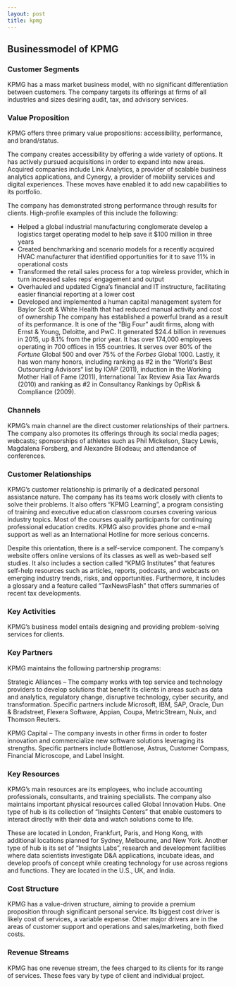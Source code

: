 ```yaml
---
layout: post
title: kpmg
---
```


Businessmodel of KPMG
----------------------

### Customer Segments

KPMG has a mass market business model, with no significant differentiation between customers. The company targets its offerings at firms of all industries and sizes desiring audit, tax, and advisory services.

### Value Proposition

KPMG offers three primary value propositions: accessibility, performance, and brand/status.

The company creates accessibility by offering a wide variety of options. It has actively pursued acquisitions in order to expand into new areas. Acquired companies include Link Analytics, a provider of scalable business analytics applications, and Cynergy, a provider of mobility services and digital experiences. These moves have enabled it to add new capabilities to its portfolio.

The company has demonstrated strong performance through results for clients. High-profile examples of this include the following:

 * Helped a global industrial manufacturing conglomerate develop a logistics target operating model to help save it $100 million in three years
* Created benchmarking and scenario models for a recently acquired HVAC manufacturer that identified opportunities for it to save 11% in operational costs
* Transformed the retail sales process for a top wireless provider, which in turn increased sales reps‘ engagement and output
* Overhauled and updated Cigna’s financial and IT instructure, facilitating easier financial reporting at a lower cost
* Developed and implemented a human capital management system for Baylor Scott & White Health that had reduced manual activity and cost of ownership
 The company has established a powerful brand as a result of its performance. It is one of the “Big Four” audit firms, along with Ernst & Young, Deloitte, and PwC. It generated $24.4 billion in revenues in 2015, up 8.1% from the prior year. It has over 174,000 employees operating in 700 offices in 155 countries. It serves over 80% of the *Fortune* Global 500 and over 75% of the *Forbes* Global 1000. Lastly, it has won many honors, including ranking as #2 in the “World's Best Outsourcing Advisors“ list by IOAP (2011), induction in the Working Mother Hall of Fame (2011), International Tax Review Asia Tax Awards (2010) and ranking as #2 in Consultancy Rankings by OpRisk & Compliance (2009).

### Channels

KPMG’s main channel are the direct customer relationships of their partners. The company also promotes its offerings through its social media pages; webcasts; sponsorships of athletes such as Phil Mickelson, Stacy Lewis, Magdalena Forsberg, and Alexandre Bilodeau; and attendance of conferences.

### Customer Relationships

KPMG’s customer relationship is primarily of a dedicated personal assistance nature. The company has its teams work closely with clients to solve their problems. It also offers “KPMG Learning”, a program consisting of training and executive education classroom courses covering various industry topics. Most of the courses qualify participants for continuing professional education credits. KPMG also provides phone and e-mail support as well as an International Hotline for more serious concerns.

Despite this orientation, there is a self-service component. The company’s website offers online versions of its classes as well as web-based self studies. It also includes a section called “KPMG Institutes” that features self-help resources such as articles, reports, podcasts, and webcasts on emerging industry trends, risks, and opportunities. Furthermore, it includes a glossary and a feature called “TaxNewsFlash” that offers summaries of recent tax developments.

### Key Activities

KPMG’s business model entails designing and providing problem-solving services for clients.

### Key Partners

KPMG maintains the following partnership programs:

Strategic Alliances – The company works with top service and technology providers to develop solutions that benefit its clients in areas such as data and analytics, regulatory change, disruptive technology, cyber security, and transformation. Specific partners include Microsoft, IBM, SAP, Oracle, Dun & Bradstreet, Flexera Software, Appian, Coupa, MetricStream, Nuix, and Thomson Reuters.

KPMG Capital – The company invests in other firms in order to foster innovation and commercialize new software solutions leveraging its strengths. Specific partners include Bottlenose, Astrus, Customer Compass, Financial Microscope, and Label Insight.

### Key Resources

KPMG’s main resources are its employees, who include accounting professionals, consultants, and training specialists. The company also maintains important physical resources called Global Innovation Hubs. One type of hub is its collection of “Insights Centers” that enable customers to interact directly with their data and watch solutions come to life.

These are located in London, Frankfurt, Paris, and Hong Kong, with additional locations planned for Sydney, Melbourne, and New York. Another type of hub is its set of “Insights Labs”, research and development facilities where data scientists investigate D&A applications, incubate ideas, and develop proofs of concept while creating technology for use across regions and functions. They are located in the U.S., UK, and India.

### Cost Structure

KPMG has a value-driven structure, aiming to provide a premium proposition through significant personal service. Its biggest cost driver is likely cost of services, a variable expense. Other major drivers are in the areas of customer support and operations and sales/marketing, both fixed costs.

### Revenue Streams

KPMG has one revenue stream, the fees charged to its clients for its range of services. These fees vary by type of client and individual project.

